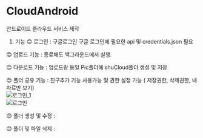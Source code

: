 ﻿# CloudAndroid
안드로이드 클라우드 서비스 제작
1. 기능
😊 로그인 : 구글로그인 구글 로그인에 필요한 api 및 credentials.json 필요

😊 업로드 기능 : 종료해도 백그라운드에서 실행.

😊 다운로드 기능 : 업로드랑 동일 Pic폴더에 shuCloud폴더 생성 및 저장

😊 폴더 공유 기능 : 친구추가 기능 사용가능 및 권한 설정 가능 ( 저장권한, 삭제권한, 내자료만 보기)
<br>![로그인_1](https://user-images.githubusercontent.com/57480215/227796228-a558b5fc-a025-4d79-9f06-23c029565696.gif)
<br>
![로그인](https://user-images.githubusercontent.com/57480215/227796222-f8d43f35-9710-481a-bd19-6a163042b293.gif)

😊 폴더 생성 및 수정 :

😊 폴더 및 파일 삭제 :








